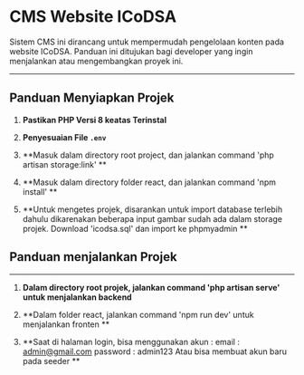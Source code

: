 # CMS Website ICoDSA

Sistem CMS ini dirancang untuk mempermudah pengelolaan konten pada website ICoDSA. Panduan ini ditujukan bagi developer yang ingin menjalankan atau mengembangkan proyek ini.

---

## Panduan Menyiapkan Projek

1. **Pastikan PHP Versi 8 keatas Terinstal**  

2. **Penyesuaian  File `.env`**  

3. **Masuk dalam directory root project, dan jalankan command 'php artisan storage:link' **

4. **Masuk dalam directory folder react, dan jalankan command 'npm install' **

5. **Untuk mengetes projek, disarankan untuk import database terlebih dahulu dikarenakan beberapa input gambar sudah ada dalam storage projek. Download 'icodsa.sql' dan import ke phpmyadmin **

   

## Panduan menjalankan Projek

---

1. **Dalam directory root projek, jalankan command 'php artisan serve' untuk menjalankan backend**
   
2. **Dalam folder react, jalankan command 'npm run dev' untuk menjalankan fronten **

3. **Saat di halaman login, bisa menggunakan akun :
email : admin@gmail.com
password : admin123
Atau bisa membuat akun baru pada seeder **





